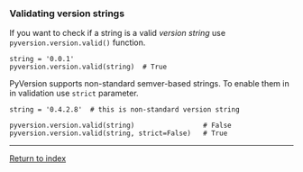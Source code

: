 ### Validating version strings

If you want to check if a string is a valid *version string* use `pyversion.version.valid()` function.

    string = '0.0.1'
    pyversion.version.valid(string)  # True


PyVersion supports non-standard semver-based strings.
To enable them in in validation use `strict` parameter.

    string = '0.4.2.8'  # this is non-standard version string

    pyversion.version.valid(string)                 # False
    pyversion.version.valid(string, strict=False)   # True


----

[Return to index](./index.mdown)
